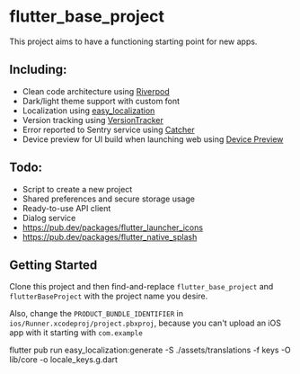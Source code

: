 # flutter_base_project

This project aims to have a functioning starting point for new apps.

## Including:
- Clean code architecture using [Riverpod](https://riverpod.dev/)
- Dark/light theme support with custom font
- Localization using [easy_localization](https://pub.dev/packages/easy_localization)
- Version tracking using [VersionTracker](https://pub.dev/packages/version_tracker)
- Error reported to Sentry service using [Catcher](https://pub.dev/packages/catcher)
- Device preview for UI build when launching web using [Device Preview](https://pub.dev/packages/device_preview)


## Todo:
- Script to create a new project
- Shared preferences and secure storage usage
- Ready-to-use API client
- Dialog service
- https://pub.dev/packages/flutter_launcher_icons
- https://pub.dev/packages/flutter_native_splash

## Getting Started

Clone this project and then find-and-replace `flutter_base_project` and `flutterBaseProject` with the project name you desire.

Also, change the `PRODUCT_BUNDLE_IDENTIFIER` in `ios/Runner.xcodeproj/project.pbxproj`, because you can't upload an iOS app with it starting with `com.example`

flutter pub run easy_localization:generate -S ./assets/translations -f keys -O lib/core -o locale_keys.g.dart